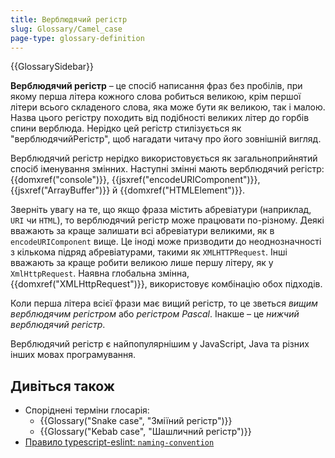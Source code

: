 ```yaml
---
title: Верблюдячий регістр
slug: Glossary/Camel_case
page-type: glossary-definition
---
```


{{GlossarySidebar}}

**Верблюдячий регістр** – це спосіб написання фраз без пробілів, при якому перша літера кожного слова робиться великою, крім першої літери всього складеного слова, яка може бути як великою, так і малою. Назва цього регістру походить від подібності великих літер до горбів спини верблюда. Нерідко цей регістр стилізується як "верблюдячийРегістр", щоб нагадати читачу про його зовнішній вигляд.

Верблюдячий регістр нерідко використовується як загальноприйнятий спосіб іменування змінних. Наступні змінні мають верблюдячий регістр: {{domxref("console")}}, {{jsxref("encodeURIComponent")}}, {{jsxref("ArrayBuffer")}} й {{domxref("HTMLElement")}}.

Зверніть увагу на те, що якщо фраза містить абревіатури (наприклад, `URI` чи `HTML`), то верблюдячий регістр може працювати по-різному. Деякі вважають за краще залишати всі абревіатури великими, як в `encodeURIComponent` вище. Це іноді може призводити до неоднозначності з кількома підряд абревіатурами, такими як `XMLHTTPRequest`. Інші вважають за краще робити великою лише першу літеру, як у `XmlHttpRequest`. Наявна глобальна змінна, {{domxref("XMLHttpRequest")}}, використовує комбінацію обох підходів.

Коли перша літера всієї фрази має вищий регістр, то це зветься _вищим верблюдячим регістром_ або _регістром Pascal_. Інакше – це _нижчий верблюдячий регістр_.

Верблюдячий регістр є найпопулярнішим у JavaScript, Java та різних інших мовах програмування.

## Дивіться також

- Споріднені терміни глосарія:
  - {{Glossary("Snake case", "Зміїний регістр")}}
  - {{Glossary("Kebab case", "Шашличний регістр")}}
- [Правило typescript-eslint: `naming-convention`](https://typescript-eslint.io/rules/naming-convention/)
